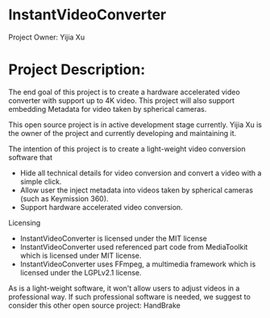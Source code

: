 # InstantVideoConverter
Project Owner: Yijia Xu

# Project Description:
The end goal of this project is to create a hardware accelerated video converter with support up to 4K video. This project will also support embedding Metadata for video taken by spherical cameras.

This open source project is in active development stage currently. Yijia Xu is the owner of the project and currently developing and maintaining it.

The intention of this project is to create a light-weight video conversion software that
  - Hide all technical details for video conversion and convert a video with a simple click.
  - Allow user the inject metadata into videos taken by spherical cameras (such as Keymission 360).
  - Support hardware accelerated video conversion.

Licensing
- InstantVideoConverter is licensed under the MIT license
- InstantVideoConverter used referenced part code from MediaToolkit which is licensed under MIT license. 
- InstantVideoConverter uses FFmpeg, a multimedia framework which is licensed under the LGPLv2.1 license.

As is a light-weight software, it won't allow users to adjust videos in a professional way. If such professional software is needed, we suggest to consider this other open source project: HandBrake 
